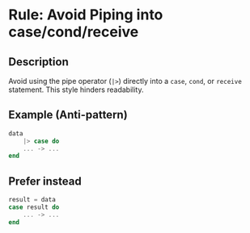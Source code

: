 # Rule: Avoid Piping into case/cond/receive

## Description
Avoid using the pipe operator (`|>`) directly into a `case`, `cond`, or `receive` statement. This style hinders readability.

## Example (Anti-pattern)
```elixir
data
    |> case do
    ... -> ...
end
```

## Prefer instead
```elixir
result = data
case result do
    ... -> ...
end
```